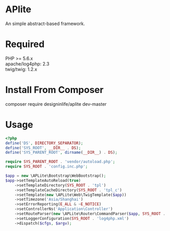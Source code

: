 # APlite
An simple abstract-based framework.

# Required
PHP >= 5.6.x  
apache/log4php: 2.3  
twig/twig: 1.2.x

# Install From Composer
composer require designinlife/aplite dev-master

# Usage
```php
<?php
define('DS', DIRECTORY_SEPARATOR);
define('SYS_ROOT', __DIR__ . DS);
define('SYS_PARENT_ROOT', dirname(__DIR__) . DS);

require SYS_PARENT_ROOT . 'vendor/autoload.php';
require SYS_ROOT . 'config.inc.php';

$app = new \APLite\Bootstrap\WebBootstrap();
$app->setTemplateAutoReload(true)
    ->setTemplateDirectory(SYS_ROOT . 'tpl')
    ->setTemplateCacheDirectory(SYS_ROOT . 'tpl_c')
    ->setTemplate(new \APLite\Web\TwigTemplate($app))
    ->setTimezone('Asia/Shanghai')
    ->setErrorReporting(E_ALL & ~E_NOTICE)
    ->setControllerNs('Application\Controller')
    ->setRouteParser(new \APLite\Router\CommandParser($app, SYS_ROOT . 'cmd.inc.php'))
    ->setLoggerConfiguration(SYS_ROOT . 'log4php.xml')
    ->dispatch($cfgs, $argv);
```
